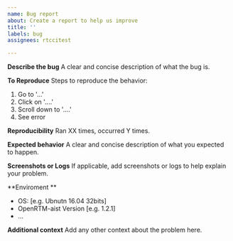 ```yaml
---
name: Bug report
about: Create a report to help us improve
title: ''
labels: bug
assignees: rtccitest

---
```


**Describe the bug**
A clear and concise description of what the bug is.

**To Reproduce**
Steps to reproduce the behavior:
1. Go to '...'
2. Click on '....'
3. Scroll down to '....'
4. See error

**Reproducibility**
Ran XX times, occurred Y times.

**Expected behavior**
A clear and concise description of what you expected to happen.

**Screenshots or Logs**
If applicable, add screenshots or logs to help explain your problem.

**Enviroment **
 - OS: [e.g. Ubnutn 16.04 32bits]
 - OpenRTM-aist Version [e.g. 1.2.1]
 - ...

**Additional context**
Add any other context about the problem here.
